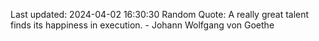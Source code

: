 Last updated: 2024-04-02 16:30:30
Random Quote: A really great talent finds its happiness in execution. - Johann Wolfgang von Goethe